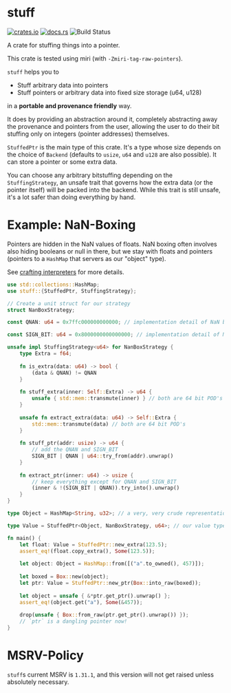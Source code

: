 # stuff

[![crates.io](https://img.shields.io/crates/v/stuff.svg)](https://crates.io/crates/stuff)
[![docs.rs](https://img.shields.io/docsrs/stuff)](https://docs.rs/stuff)
![Build Status](https://img.shields.io/endpoint.svg?url=https%3A%2F%2Factions-badge.atrox.dev%2FNilstrieb%2Fstuff%2Fbadge%3Fref%3Dmain&style=flat)

A crate for stuffing things into a pointer.

This crate is tested using miri (with `-Zmiri-tag-raw-pointers`).

`stuff` helps you to

- Stuff arbitrary data into pointers
- Stuff pointers or arbitrary data into fixed size storage (u64, u128)

in a **portable and provenance friendly** way.
 
It does by providing an abstraction around it, completely abstracting away the provenance and pointers from
the user, allowing the user to do their bit stuffing only on integers (pointer addresses) themselves.

`StuffedPtr` is the main type of this crate. It's a type whose size depends on the
choice of `Backend` (defaults to `usize`, `u64` and `u128` are also possible). It can store a
pointer or some extra data.

You can choose any arbitrary bitstuffing depending on the `StuffingStrategy`, an unsafe trait that governs 
how the extra data (or the pointer itself) will be packed into the backend. While this trait is still unsafe,
it's a lot safer than doing everything by hand.

# Example: NaN-Boxing
Pointers are hidden in the NaN values of floats. NaN boxing often involves also hiding booleans
or null in there, but we stay with floats and pointers (pointers to a `HashMap` that servers
as our "object" type).

See [crafting interpreters](https://craftinginterpreters.com/optimization.html#nan-boxing)
for more details.

```rust
use std::collections::HashMap;
use stuff::{StuffedPtr, StuffingStrategy};

// Create a unit struct for our strategy
struct NanBoxStrategy;

const QNAN: u64 = 0x7ffc000000000000; // implementation detail of NaN boxing, a quiet NaN mask

const SIGN_BIT: u64 = 0x8000000000000000; // implementation detail of NaN boxing, the sign bit of an f64

unsafe impl StuffingStrategy<u64> for NanBoxStrategy {
    type Extra = f64;
    
    fn is_extra(data: u64) -> bool {
        (data & QNAN) != QNAN
    }
    
    fn stuff_extra(inner: Self::Extra) -> u64 {
        unsafe { std::mem::transmute(inner) } // both are 64 bit POD's
    }
    
    unsafe fn extract_extra(data: u64) -> Self::Extra {
        std::mem::transmute(data) // both are 64 bit POD's
    }
    
    fn stuff_ptr(addr: usize) -> u64 {
        // add the QNAN and SIGN_BIT
        SIGN_BIT | QNAN | u64::try_from(addr).unwrap()
    }
    
    fn extract_ptr(inner: u64) -> usize {
        // keep everything except for QNAN and SIGN_BIT
        (inner & !(SIGN_BIT | QNAN)).try_into().unwrap()
    }
}

type Object = HashMap<String, u32>; // a very, very crude representation of an object

type Value = StuffedPtr<Object, NanBoxStrategy, u64>; // our value type

fn main() {
    let float: Value = StuffedPtr::new_extra(123.5);
    assert_eq!(float.copy_extra(), Some(123.5));
    
    let object: Object = HashMap::from([("a".to_owned(), 457)]);
    
    let boxed = Box::new(object);
    let ptr: Value = StuffedPtr::new_ptr(Box::into_raw(boxed));
    
    let object = unsafe { &*ptr.get_ptr().unwrap() };
    assert_eq!(object.get("a"), Some(&457));
    
    drop(unsafe { Box::from_raw(ptr.get_ptr().unwrap()) });
    // `ptr` is a dangling pointer now!
}
```

# MSRV-Policy
`stuff`s current MSRV is `1.31.1`, and this version will not get raised unless absolutely necessary.